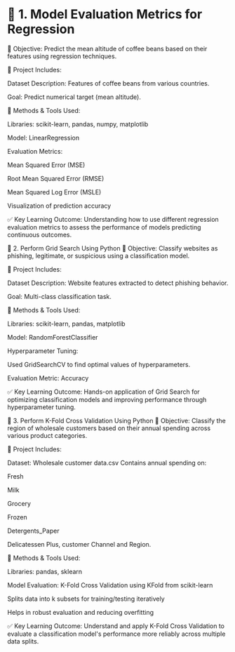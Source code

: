 # 📘 1. Model Evaluation Metrics for Regression
📌 Objective:
Predict the mean altitude of coffee beans based on their features using regression techniques.

📂 Project Includes:

Dataset Description: Features of coffee beans from various countries.

Goal: Predict numerical target (mean altitude).

🔧 Methods & Tools Used:

Libraries: scikit-learn, pandas, numpy, matplotlib

Model: LinearRegression

Evaluation Metrics:

Mean Squared Error (MSE)

Root Mean Squared Error (RMSE)

Mean Squared Log Error (MSLE)

Visualization of prediction accuracy

✅ Key Learning Outcome:
Understanding how to use different regression evaluation metrics to assess the performance of models predicting continuous outcomes.

📘 2. Perform Grid Search Using Python
📌 Objective:
Classify websites as phishing, legitimate, or suspicious using a classification model.

📂 Project Includes:

Dataset Description: Website features extracted to detect phishing behavior.

Goal: Multi-class classification task.

🔧 Methods & Tools Used:

Libraries: scikit-learn, pandas, matplotlib

Model: RandomForestClassifier

Hyperparameter Tuning:

Used GridSearchCV to find optimal values of hyperparameters.

Evaluation Metric: Accuracy

✅ Key Learning Outcome:
Hands-on application of Grid Search for optimizing classification models and improving performance through hyperparameter tuning.


📘 3. Perform K-Fold Cross Validation Using Python
📌 Objective:
Classify the region of wholesale customers based on their annual spending across various product categories.

📂 Project Includes:

Dataset: Wholesale customer data.csv
Contains annual spending on:

Fresh

Milk

Grocery

Frozen

Detergents_Paper

Delicatessen
Plus, customer Channel and Region.

🔧 Methods & Tools Used:

Libraries: pandas, sklearn


Model Evaluation: K-Fold Cross Validation using KFold from scikit-learn

Splits data into k subsets for training/testing iteratively

Helps in robust evaluation and reducing overfitting

✅ Key Learning Outcome:
Understand and apply K-Fold Cross Validation to evaluate a classification model's performance more reliably across multiple data splits.

